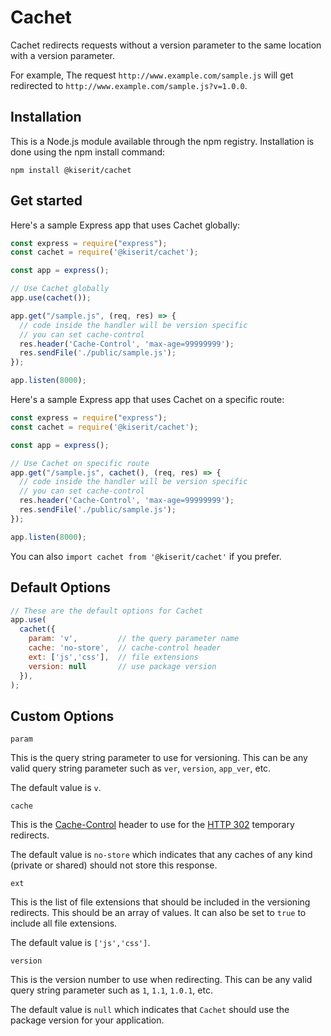 
# Cachet

Cachet redirects requests without a version parameter to the same location with a version parameter. 

For example, The request `http://www.example.com/sample.js` will get redirected to `http://www.example.com/sample.js?v=1.0.0`.

## Installation
This is a Node.js module available through the npm registry. Installation is done using the npm install command:

```
npm install @kiserit/cachet
```

## Get started

Here's a sample Express app that uses Cachet globally:

```javascript
const express = require("express");
const cachet = require('@kiserit/cachet');

const app = express();

// Use Cachet globally
app.use(cachet());

app.get("/sample.js", (req, res) => {
  // code inside the handler will be version specific
  // you can set cache-control
  res.header('Cache-Control', 'max-age=99999999');
  res.sendFile('./public/sample.js');
});

app.listen(8000);
```

Here's a sample Express app that uses Cachet on a specific route:

```javascript
const express = require("express");
const cachet = require('@kiserit/cachet');

const app = express();

// Use Cachet on specific route
app.get("/sample.js", cachet(), (req, res) => {
  // code inside the handler will be version specific
  // you can set cache-control
  res.header('Cache-Control', 'max-age=99999999');
  res.sendFile('./public/sample.js');
});

app.listen(8000);
```

You can also `import cachet from '@kiserit/cachet'` if you prefer.


## Default Options

```js
// These are the default options for Cachet
app.use(
  cachet({
    param: 'v',         // the query parameter name
    cache: 'no-store',  // cache-control header
    ext: ['js','css'],  // file extensions
    version: null       // use package version
  }),
);
```

## Custom Options

`param`

This is the query string parameter to use for versioning. This can be any valid query string parameter such as `ver`, `version`, `app_ver`, etc.

The default value is `v`.   
  

`cache`

This is the [Cache-Control](https://developer.mozilla.org/en-US/docs/Web/HTTP/Headers/Cache-Control#no-store) header to use for the [HTTP 302](https://developer.mozilla.org/en-US/docs/Web/HTTP/Status/302) temporary redirects. 

The default value is `no-store` which indicates that any caches of any kind (private or shared) should not store this response.

`ext`

This is the list of file extensions that should be included in the versioning redirects. This should be an array of values. It can also be set to `true` to include all file extensions.

The default value is `['js','css']`. 

`version`

This is the version number to use when redirecting. This can be any valid query string parameter such as `1`, `1.1`, `1.0.1`, etc. 

The default value is `null` which indicates that `Cachet` should use the package version for your application.

